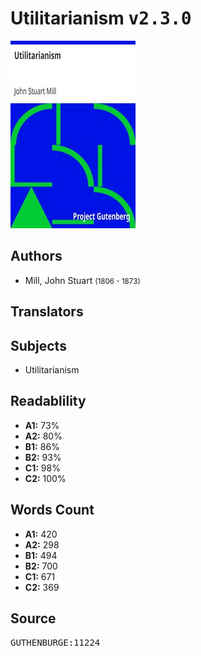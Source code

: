 # Utilitarianism <kbd>v2.3.0</kbd>

![](./cover.medium.jpg "")

## Authors


 - Mill, John Stuart <small>(1806 - 1873)</small>

## Translators



## Subjects


 - Utilitarianism

## Readablility


 - **A1:** 73%
 - **A2:** 80%
 - **B1:** 86%
 - **B2:** 93%
 - **C1:** 98%
 - **C2:** 100%

## Words Count


 - **A1:** 420
 - **A2:** 298
 - **B1:** 494
 - **B2:** 700
 - **C1:** 671
 - **C2:** 369

## Source


<kbd>GUTHENBURGE:11224</kbd>

